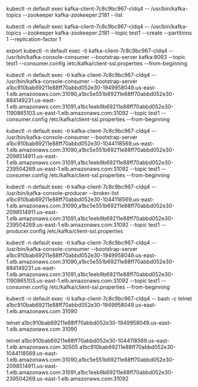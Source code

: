kubectl -n default exec kafka-client-7c8c9bc967-cldq4 -- /usr/bin/kafka-topics --zookeeper kafka-zookeeper:2181 --list

kubectl -n default exec kafka-client-7c8c9bc967-cldq4 -- /usr/bin/kafka-topics --zookeeper kafka-zookeeper:2181 --topic test1 --create --partitions 1 --replication-factor 1

export 
kubectl -n default exec -ti kafka-client-7c8c9bc967-cldq4 -- /usr/bin/kafka-console-consumer --bootstrap-server kafka:9093 --topic test1 --consumer.config /etc/kafka/client-ssl.properties --from-beginning

kubectl -n default exec -ti kafka-client-7c8c9bc967-cldq4 -- /usr/bin/kafka-console-consumer --bootstrap-server a1bc910bab69211e88ff70abbd052e30-1949958049.us-east-1.elb.amazonaws.com:31090,a1bc5e551b69211e88ff70abbd052e30-884149231.us-east-1.elb.amazonaws.com:31091,a1bc1eeb9b69211e88ff70abbd052e30-1190865103.us-east-1.elb.amazonaws.com:31092 --topic test1 --consumer.config /etc/kafka/client-ssl.properties --from-beginning





kubectl -n default exec -ti kafka-client-7c8c9bc967-cldq4 -- /usr/bin/kafka-console-consumer --bootstrap-server a1bc910bab69211e88ff70abbd052e30-1044118569.us-east-1.elb.amazonaws.com:31090,a1bc5e551b69211e88ff70abbd052e30-2098514911.us-east-1.elb.amazonaws.com:31091,a1bc1eeb9b69211e88ff70abbd052e30-239504269.us-east-1.elb.amazonaws.com:31092 --topic test1 --consumer.config /etc/kafka/client-ssl.properties --from-beginning



kubectl -n default exec -ti kafka-client-7c8c9bc967-cldq4  -- /usr/bin/kafka-console-producer --broker-list a1bc910bab69211e88ff70abbd052e30-1044118569.us-east-1.elb.amazonaws.com:31090,a1bc5e551b69211e88ff70abbd052e30-2098514911.us-east-1.elb.amazonaws.com:31091,a1bc1eeb9b69211e88ff70abbd052e30-239504269.us-east-1.elb.amazonaws.com:31092 --topic test1 --producer.config /etc/kafka/client-ssl.properties

kubectl -n default exec -ti kafka-client-7c8c9bc967-cldq4 -- /usr/bin/kafka-console-consumer --bootstrap-server a1bc910bab69211e88ff70abbd052e30-1949958049.us-east-1.elb.amazonaws.com:31090,a1bc5e551b69211e88ff70abbd052e30-884149231.us-east-1.elb.amazonaws.com:31091,a1bc1eeb9b69211e88ff70abbd052e30-1190865103.us-east-1.elb.amazonaws.com:31092 --topic test1 --consumer.config /etc/kafka/client-ssl.properties --from-beginning


kubectl -n default exec -ti kafka-client-7c8c9bc967-cldq4 -- bash -c telnet a1bc910bab69211e88ff70abbd052e30-1949958049.us-east-1.elb.amazonaws.com 31090

telnet a1bc910bab69211e88ff70abbd052e30-1949958049.us-east-1.elb.amazonaws.com 31090

telnet a1bc910bab69211e88ff70abbd052e30-1044118569.us-east-1.elb.amazonaws.com 30505
a1bc910bab69211e88ff70abbd052e30-1044118569.us-east-1.elb.amazonaws.com:31090,a1bc5e551b69211e88ff70abbd052e30-2098514911.us-east-1.elb.amazonaws.com:31091,a1bc1eeb9b69211e88ff70abbd052e30-239504269.us-east-1.elb.amazonaws.com:31092
